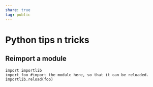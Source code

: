 ```yaml
---  
share: true  
tag: public  
---  
```

# Python tips n tricks  
  
## Reimport a module  
~~~  
import importlib  
import foo #import the module here, so that it can be reloaded.  
importlib.reload(foo)  
~~~